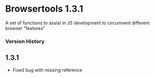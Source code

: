 Browsertools 1.3.1
========

A set of functions to assist in JS development to circumvent different browser "features"

### Version History
## 1.3.1
* Fixed bug with missing reference
